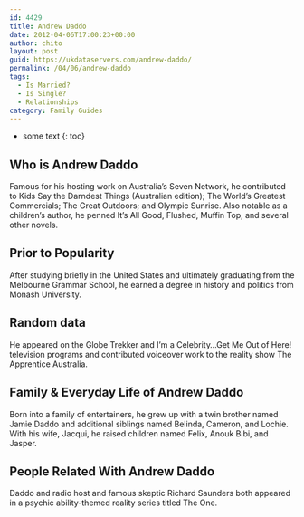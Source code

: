 ```yaml
---
id: 4429
title: Andrew Daddo
date: 2012-04-06T17:00:23+00:00
author: chito
layout: post
guid: https://ukdataservers.com/andrew-daddo/
permalink: /04/06/andrew-daddo
tags:
  - Is Married?
  - Is Single?
  - Relationships
category: Family Guides
---
```


* some text
{: toc}
          
          
## Who is  Andrew Daddo
                  
                  
                  
Famous for his hosting work on Australia&#8217;s Seven Network, he contributed to Kids Say the Darndest Things (Australian edition); The World&#8217;s Greatest Commercials; The Great Outdoors; and Olympic Sunrise. Also notable as a children&#8217;s author, he penned It&#8217;s All Good, Flushed, Muffin Top, and several other novels.
                  
                
                
                
## Prior to Popularity 
                  
                  
                  
After studying briefly in the United States and ultimately graduating from the Melbourne Grammar School, he earned a degree in history and politics from Monash University.
                  
                
                
                
## Random data 
                  
                  
                  
He appeared on the Globe Trekker and I&#8217;m a Celebrity&#8230;Get Me Out of Here! television programs and contributed voiceover work to the reality show The Apprentice Australia.
                  
                
                
                
## Family & Everyday Life of Andrew Daddo
                  
                  
                  
Born into a family of entertainers, he grew up with a twin brother named Jamie Daddo and additional siblings named Belinda, Cameron, and Lochie. With his wife, Jacqui, he raised children named Felix, Anouk Bibi, and Jasper.
                  
                
                
                
## People Related With  Andrew Daddo
                  
                  
                  
Daddo and radio host and famous skeptic Richard Saunders both appeared in a psychic ability-themed reality series titled The One.
                  
                
              
            
          
          
          
    
    
  
